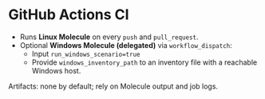 # GitHub Actions CI

- Runs **Linux Molecule** on every `push` and `pull_request`.
- Optional **Windows Molecule (delegated)** via `workflow_dispatch`:
  - Input `run_windows_scenario=true`
  - Provide `windows_inventory_path` to an inventory file with a reachable Windows host.

Artifacts: none by default; rely on Molecule output and job logs.
